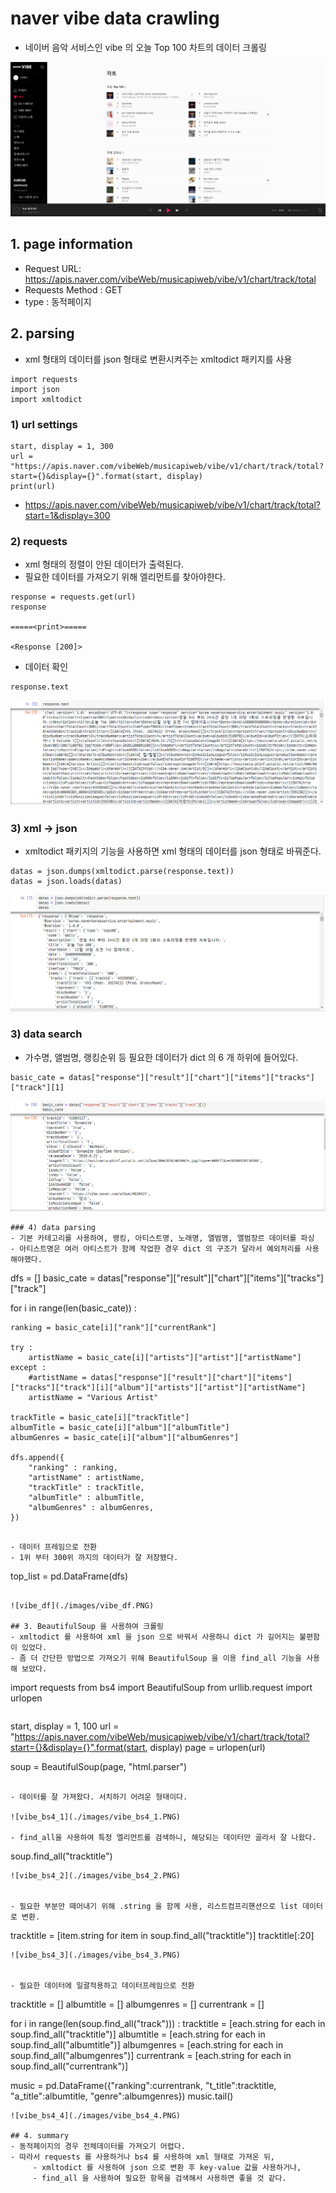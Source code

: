 # naver vibe data crawling
- 네이버 음악 서비스인 vibe 의 오늘 Top 100 차트의 데이터 크롤링

![vibe_chart](./images/vibe_chart.PNG)


## 1. page information
- Request URL: https://apis.naver.com/vibeWeb/musicapiweb/vibe/v1/chart/track/total
- Requests Method : GET
- type : 동적페이지

## 2. parsing
- xml 형태의 데이터를 json 형태로 변환시켜주는 xmltodict 패키지를 사용
```
import requests
import json
import xmltodict
```
### 1) url settings
```
start, display = 1, 300
url = "https://apis.naver.com/vibeWeb/musicapiweb/vibe/v1/chart/track/total?start={}&display={}".format(start, display)
print(url)
```
- https://apis.naver.com/vibeWeb/musicapiweb/vibe/v1/chart/track/total?start=1&display=300

### 2) requests
- xml 형태의 정렬이 안된 데이터가 출력된다.
- 필요한 데이터를 가져오기 위해 엘리먼트를 찾아야한다.
```
response = requests.get(url)
response

=====<print>=====

<Response [200]>
```

- 데이터 확인
```
response.text
```

![vibe_response](./images/vibe_response.PNG)

### 3) xml -> json
- xmltodict 패키지의 기능을 사용하면 xml 형태의 데이터를 json 형태로 바꿔준다.
```
datas = json.dumps(xmltodict.parse(response.text))
datas = json.loads(datas)
```

![vibe_json](./images/vibe_json.PNG)

### 3) data search
- 가수명, 앨범명, 랭킹순위 등 필요한 데이터가 dict 의 6 개 하위에 들어있다.
```
basic_cate = datas["response"]["result"]["chart"]["items"]["tracks"]["track"][1]
```

![vibe_dict](./images/vibe_dict.PNG)

```
### 4) data parsing
- 기본 카테고리를 사용하여, 랭킹, 아티스트명, 노래명, 앨범명, 앨범장르 데이터를 파싱
- 아티스트명은 여러 아티스트가 함께 작업한 경우 dict 의 구조가 달라서 예외처리를 사용해야했다.
```
dfs = []
basic_cate = datas["response"]["result"]["chart"]["items"]["tracks"]["track"]

for i in range(len(basic_cate)) :
    
    ranking = basic_cate[i]["rank"]["currentRank"]
    
    try : 
        artistName = basic_cate[i]["artists"]["artist"]["artistName"]
    except :
        #artistName = datas["response"]["result"]["chart"]["items"]["tracks"]["track"][i]["album"]["artists"]["artist"]["artistName"]
        artistName = "Various Artist"
    
    trackTitle = basic_cate[i]["trackTitle"] 
    albumTitle = basic_cate[i]["album"]["albumTitle"]
    albumGenres = basic_cate[i]["album"]["albumGenres"]
    
    dfs.append({
        "ranking" : ranking,
        "artistName" : artistName,
        "trackTitle" : trackTitle,
        "albumTitle" : albumTitle,
        "albumGenres" : albumGenres,
    })
```

- 데이터 프레임으로 전환
- 1위 부터 300위 까지의 데이터가 잘 저장됐다.
```
top_list = pd.DataFrame(dfs)
```

![vibe_df](./images/vibe_df.PNG)

## 3. BeautifulSoup 을 사용하여 크롤링
- xmltodict 를 사용하여 xml 을 json 으로 바꿔서 사용하니 dict 가 길어지는 불편함이 있었다.
- 좀 더 간단한 방법으로 가져오기 위해 BeautifulSoup 을 이용 find_all 기능을 사용해 보았다.

```
import requests
from bs4 import BeautifulSoup
from urllib.request import urlopen
```
```
start, display = 1, 100
url = "https://apis.naver.com/vibeWeb/musicapiweb/vibe/v1/chart/track/total?start={}&display={}".format(start, display)
page = urlopen(url)

soup = BeautifulSoup(page, "html.parser")
```

- 데이터를 잘 가져왔다. 서치하기 어려운 형태이다.

![vibe_bs4_1](./images/vibe_bs4_1.PNG)

- find_all을 사용하여 특정 엘리먼트를 검색하니, 해당되는 데이터만 골라서 잘 나왔다.
```
soup.find_all("tracktitle")
```
![vibe_bs4_2](./images/vibe_bs4_2.PNG)


- 필요한 부분만 떼어내기 위해 .string 을 함께 사용, 리스트컴프리핸션으로 list 데이터로 변환.
```
tracktitle = [item.string for item in soup.find_all("tracktitle")]
tracktitle[:20]
```
![vibe_bs4_3](./images/vibe_bs4_3.PNG)


- 필요한 데이터에 일괄적용하고 데이터프레임으로 전환
```
tracktitle = []
albumtitle = []
albumgenres = []
currentrank = []

for i in range(len(soup.find_all("track"))) :
    tracktitle = [each.string for each in soup.find_all("tracktitle")]
    albumtitle = [each.string for each in soup.find_all("albumtitle")]
    albumgenres = [each.string for each in soup.find_all("albumgenres")]
    currentrank = [each.string for each in soup.find_all("currentrank")]

music = pd.DataFrame({"ranking":currentrank, "t_title":tracktitle, "a_title":albumtitle, "genre":albumgenres})
music.tail()
```
![vibe_bs4_4](./images/vibe_bs4_4.PNG)

## 4. summary
- 동적페이지의 경우 전체데이터를 가져오기 어렵다.
- 따라서 requests 를 사용하거나 bs4 를 사용하여 xml 형태로 가져온 뒤, 
     - xmltodict 를 사용하여 json 으로 변환 후 key-value 값을 사용하거나,
     - find_all 을 사용하여 필요한 항목을 검색해서 사용하면 좋을 것 같다.
